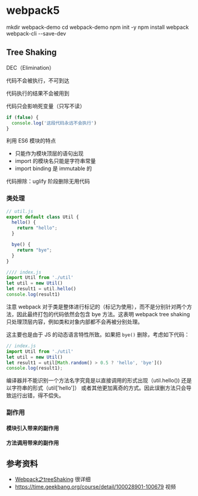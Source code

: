 # webpack5

mkdir webpack-demo
cd webpack-demo
npm init -y
npm install webpack webpack-cli --save-dev

## Tree Shaking

DEC（Elimination）

代码不会被执行，不可到达

代码执行的结果不会被用到

代码只会影响死变量（只写不读）

```js
if (false) {
  console.log('这段代码永远不会执行')
}
```

利用 ES6 模块的特点

- 只能作为模块顶层的语句出现
- import 的模块名只能是字符串常量
- import binding 是 immutable 的

代码擦除：uglify 阶段删除无用代码

### 类处理

```js
// util.js
export default class Util {
  hello() {
    return "hello";
  }

  bye() {
    return "bye";
  }
}

//// index.js
import Util from './util'
let util = new Util()
let result1 = util.hello()
console.log(result1)
```

注意 webpack 对于类是整体进行标记的（标记为使用），而不是分别针对两个方法，因此最终打包的代码依然会包含 bye 方法。这表明 webpack tree shaking 只处理顶层内容，例如类和对象内部都不会再被分别处理。

这主要也是由于 JS 的动态语言特性所致。如果把 `bye()` 删除，考虑如下代码：

```js
// index.js
import Util from './util'
let util = new Util()
let result1 = util[Math.random() > 0.5 ? 'hello', 'bye']()
console.log(result1);
```

编译器并不能识别一个方法名字究竟是以直接调用的形式出现（util.hello()) 还是以字符串的形式（util['hello']） 或者其他更加离奇的方式。因此误删方法只会导致运行出错，得不偿失。

### 副作用

#### 模块引入带来的副作用

#### 方法调用带来的副作用

## 参考资料

- [Webpack之treeShaking](https://mp.weixin.qq.com/s/Ue0kNOMQS7mH-2-9BhYk8Q) 很详细
- https://time.geekbang.org/course/detail/100028901-100679 视频